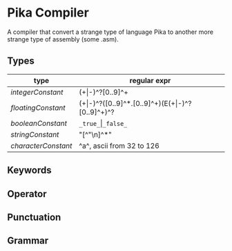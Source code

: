 # Pika Compiler
A compiler that convert a strange type of language Pika to another 
more strange type of assembly (some .asm).

## Types

type | regular expr
--- | ---
*integerConstant* | (+\|-)^?[0..9]^+
*floatingConstant* | (+\|-)^?([0..9]^*.[0..9]^+)(E(+\|-)^?[0..9]^+)^?
*booleanConstant* | ``_true_``\|``_false_``
*stringConstant* | "[^"\n]^*"
*characterConstant* | ^a^, ascii from 32 to 126

## Keywords

## Operator

## Punctuation

## Grammar

